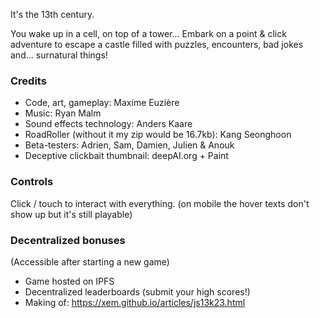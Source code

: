 It's the 13th century.

You wake up in a cell, on top of a tower...
Embark on a point & click adventure to escape a castle filled with puzzles, encounters, bad jokes and... surnatural things!

### Credits

- Code, art, gameplay: Maxime Euzière
- Music: Ryan Malm
- Sound effects technology: Anders Kaare
- RoadRoller (without it my zip would be 16.7kb): Kang Seonghoon
- Beta-testers: Adrien, Sam, Damien, Julien & Anouk
- Deceptive clickbait thumbnail: deepAI.org + Paint

### Controls

Click / touch to interact with everything.
(on mobile the hover texts don't show up but it's still playable)

### Decentralized bonuses
(Accessible after starting a new game)

- Game hosted on IPFS
- Decentralized leaderboards (submit your high scores!)
- Making of: <https://xem.github.io/articles/js13k23.html>
